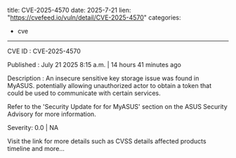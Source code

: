  
title: CVE-2025-4570
date: 2025-7-21
lien: "https://cvefeed.io/vuln/detail/CVE-2025-4570"
categories:
  - cve
---

CVE ID : CVE-2025-4570

Published :  July 21
2025
8:15 a.m. | 14 hours
41 minutes ago

Description : An insecure sensitive key storage issue was found in MyASUS. potentially allowing unauthorized actor to obtain a token that could be used to communicate with certain services.


Refer to the 'Security Update for for MyASUS' section on the ASUS Security Advisory for more information.

Severity: 0.0 | NA

Visit the link for more details
such as CVSS details
affected products
timeline
and more...
